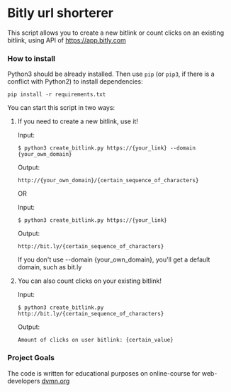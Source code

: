 # Bitly url shorterer

This script allows you to create a new bitlink or count clicks on an existing bitlink, using API of https://app.bitly.com

### How to install

Python3 should be already installed. 
Then use `pip` (or `pip3`, if there is a conflict with Python2) to install dependencies:
```
pip install -r requirements.txt
```

You can start this script in two ways: 

1. If you need to create a new bitlink, use it!

   	Input:
      ```
      $ python3 create_bitlink.py https://{your_link} --domain {your_own_domain}
      ```

    Output:
   	  ```
      http://{your_own_domain}/{certain_sequence_of_characters}
      ```
   
   OR 

    Input:
      ```
      $ python3 create_bitlink.py https://{your_link} 
      ```
    
    Output:
   	  ```
      http://bit.ly/{certain_sequence_of_characters} 
      ```
    
    If you don't use --domain {your_own_domain}, you'll get a default domain, such as bit.ly

2. You can also count clicks on your existing bitlink!

    Input:
      ```
      $ python3 create_bitlink.py http://bit.ly/{certain_sequence_of_characters} 
      ```
    
    Output:
   	  ```
      Amount of clicks on user bitlink: {certain_value}
      ```


### Project Goals

The code is written for educational purposes on online-course for web-developers [dvmn.org](https://dvmn.org/)
